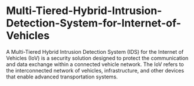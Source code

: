 # Multi-Tiered-Hybrid-Intrusion-Detection-System-for-Internet-of-Vehicles
A Multi-Tiered Hybrid Intrusion Detection System (IDS) for the Internet of Vehicles (IoV) is a security solution designed to protect the communication and data exchange within a connected vehicle network. The IoV refers to the interconnected network of vehicles, infrastructure, and other devices that enable advanced transportation systems.

